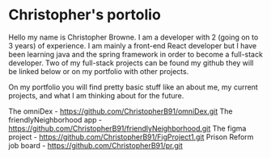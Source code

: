 # Christopher's portolio

Hello my name is Christopher Browne. I am a developer with 2 (going on to 3 years) of experience. I am mainly a front-end React developer but I have been learning java and the spring framework in order to become a full-stack developer. Two of my full-stack projects can be found my github they will be linked below or on my portfolio with other projects.

On my portfolio you will find pretty basic stuff like an about me, my current projects, and what I am thinking about for the future.

The omniDex - https://github.com/ChristopherB91/omniDex.git
The friendlyNeighborhood app - https://github.com/ChristopherB91/friendlyNeighborhood.git
The figma project - https://github.com/ChristopherB91/FigProject1.git
Prison Reform job board - https://github.com/ChristopherB91/pr.git
